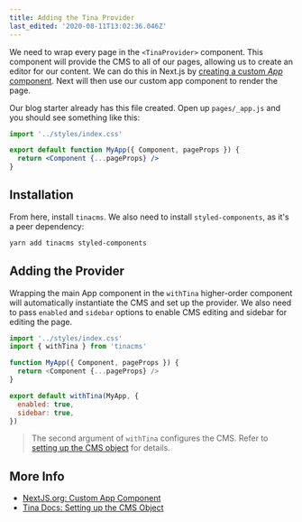 ```yaml
---
title: Adding the Tina Provider
last_edited: '2020-08-11T13:02:36.046Z'
---
```

We need to wrap every page in the `<TinaProvider>` component. This component will provide the CMS to all of our pages, allowing us to create an editor for our content. We can do this in Next.js by [creating a custom _App_ component](https://nextjs.org/docs#custom-app). Next will then use our custom app component to render the page.

Our blog starter already has this file created. Open up `pages/_app.js` and you should see something like this:

```jsx
import '../styles/index.css'

export default function MyApp({ Component, pageProps }) {
  return <Component {...pageProps} />
}
```

## Installation

From here, install `tinacms`. We also need to install `styled-components`, as it's a peer dependency:

```bash
yarn add tinacms styled-components
```

## Adding the Provider

Wrapping the main App component in the `withTina` higher-order component will automatically instantiate the CMS and set up the provider. We also need to pass `enabled` and `sidebar` options to enable CMS editing and sidebar for editing the page.

```javascript
import '../styles/index.css'
import { withTina } from 'tinacms'

function MyApp({ Component, pageProps }) {
  return <Component {...pageProps} />
}

export default withTina(MyApp, {
  enabled: true,
  sidebar: true,
})
```

> The second argument of `withTina` configures the CMS. Refer to [setting up the CMS object](/docs/cms#setting-up-the-cms-object) for details.

## More Info

* [NextJS.org: Custom App Component](https://nextjs.org/docs/advanced-features/custom-app)
* [Tina Docs: Setting up the CMS Object](/docs/cms#setting-up-the-cms-object)
